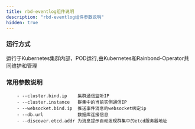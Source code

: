 ```yaml
---
title: rbd-eventlog组件说明
description: "rbd-eventlog组件参数说明"
hidden: true
---
```



### 运行方式
 
运行于Kubernetes集群内部，POD运行,由Kubernetes和Rainbond-Operator共同维护和管理


### 常用参数说明

```shell
    - --cluster.bind.ip    集群通信监听IP
    - --cluster.instance   群集中的当前实例通信IP
    - --websocket.bind.ip  推送事件消息的websocket绑定ip
    - --db.url             数据库连接信息
    - --discover.etcd.addr 为消息提示自动发现群集中的etcd服务器地址
```